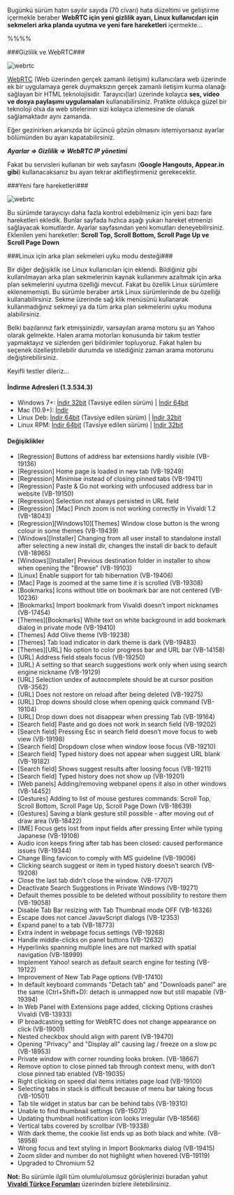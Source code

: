 Bugünkü sürüm hatırı sayılır sayıda (70 civarı) hata düzeltimi ve geliştirme içermekle beraber **WebRTC için yeni gizlilik ayarı, Linux kullanıcıları için sekmeleri arka planda uyutma ve yeni fare hareketleri** içermekte...

%%%%

###Gizlilik ve WebRTC###

![webrtc](//res.cloudinary.com/vivaldi/image/upload/v1468305227/webrtc_o7d5rr.png#full-width)

[WebRTC](https://en.wikipedia.org/wiki/WebRTC) (Web üzerinden gerçek zamanlı iletişim) kullanıcılara web üzerinde ek bir uygulamaya gerek duymaksızın gerçek zamanlı iletişim kurma olanağı sağlayan bir HTML teknolojisidir. Tarayıcı(lar) üzerinde kolayca **ses, video ve dosya paylaşımı uygulamaları** kullanabilirsiniz. Pratikte oldukça güzel bir teknoloji olsa da web sitelerinin sizi kolayca izlemesine de olanak sağlamaktadır aynı zamanda.

Eğer gezinirken arkanızda bir üçüncü gözün olmasını istemiyorsanız ayarlar bölümünden bu ayarı kapatabilirsiniz.

**_Ayarlar => Gizlilik => WebRTC IP yönetimi_**

Fakat bu servisleri kullanan bir web sayfasını (**Google Hangouts, Appear.in gibi**) kullanacaksanız bu ayarı tekrar aktifleştirmeniz gerekecektir.

###Yeni fare hareketleri###

![webrtc](//res.cloudinary.com/vivaldi/image/upload/v1468305227/fare_akmcyc.png#full-width)

Bu sürümde tarayıcıyı daha fazla kontrol edebilmeniz için yeni bazı fare hareketleri ekledik. Bunlar sayfada hızlıca aşağı yukarı hareket etmenizi sağlayacak komutlardır. Ayarlar sayfasından yeni komutları deneyebilirsiniz. Eklenilen yeni hareketler: **Scroll Top, Scroll Bottom, Scroll Page Up ve Scroll Page Down**

###Linux için arka plan sekmeleri uyku modu desteği###

Bir diğer değişiklik ise Linux kullanıcıları için eklendi. Bildiğiniz gibi kullanılmayan arka plan sekmelerinin kaynak kullanımını azaltmak için arka plan sekmelerini uyutma özelliği mevcut. Fakat bu özellik Linux sürümlere eklenememişti. Bu sürümle beraber artık Linux sürümlerinde de bu özelliği kullanabilirsiniz. Sekme üzerinde sağ klik menüsünü kullanarak kullanmadığınız sekmeyi ya da tüm arka plan sekmelerini uyku moduna alabilirsiniz.

Belki bazılarınız fark etmişsinizdir, varsayılan arama motoru şu an Yahoo olarak gelmekte. Halen arama motorları konusunda bir takım testler yapmaktayız ve sizlerden geri bildirimler topluyoruz. Fakat halen bu seçenek özelleştirilebilir durumda ve istediğiniz zaman arama motorunu değiştirebilirsiniz.

Keyifli testler dileriz...

#### İndirme Adresleri (1.3.534.3)

* Windows 7+: [İndir 32bit](https://downloads.vivaldi.com/snapshot/Vivaldi.1.3.534.3.exe) (Tavsiye edilen sürüm) | [İndir 64bit](https://downloads.vivaldi.com/snapshot/Vivaldi.1.3.534.3.x64.exe)
* Mac (10.9+): [İndir](https://downloads.vivaldi.com/snapshot/Vivaldi.1.3.534.3.dmg)
* Linux Deb: [İndir 64bit](https://downloads.vivaldi.com/snapshot/vivaldi-snapshot_1.3.534.3-1_amd64.deb) (Tavsiye edilen sürüm) | [İndir 32bit](https://downloads.vivaldi.com/snapshot/vivaldi-snapshot_1.3.534.3-1_i386.deb)
* Linux RPM: [İndir 64bit](https://downloads.vivaldi.com/snapshot/vivaldi-snapshot-1.3.534.3-1.x86_64.rpm) (Tavsiye edilen sürüm) | [İndir 32bit](https://downloads.vivaldi.com/snapshot/vivaldi-snapshot-1.3.534.3-1.i386.rpm)


#### Değişiklikler
* [Regression] Buttons of address bar extensions hardly visible (VB-19136)
* [Regression] Home page is loaded in new tab (VB-19249)
* [Regression] Minimise instead of closing pinned tabs (VB-19411)
* [Regression] Paste & Go not working with unfocused address bar in website (VB-19150)
* [Regression] Selection not always persisted in URL field
* [Regression] [Mac] Pinch zoom is not working correctly in Vivaldi 1.2 (VB-18043)
* [Regression][Windows10][Themes] Window close button is the wrong colour in some themes (VB-19439)
* [Windows][Installer] Changing from all user install to standalone install after selecting a new install dir, changes the install dir back to default (VB-18965)
* [Windows][Installer] Previous destination folder in installer to show when opening the "Browse" (VB-19103)
* [Linux] Enable support for tab hibernation (VB-19406)
* [Mac] Page is zoomed at the same time it is scrolled (VB-19308)
* [Bookmarks] Icons without title on bookmark bar are not centered (VB-10236)
* [Bookmarks] Import bookmark from Vivaldi doesn’t import nicknames (VB-17454)
* [Themes][Bookmarks] White text on white background in add bookmark dialog in private mode (VB-19410)
* [Themes] Add Olive theme (VB-19238)
* [Themes] Tab load indicator in dark theme is dark (VB-19483)
* [Themes][URL] No option to color progress bar and URL bar (VB-14158)
* [URL] Address field steals focus (VB-19250)
* [URL] A setting so that search suggestions work only when using search engine nickname (VB-19129)
* [URL] Selection undex of autocomplete should be at cursor position (VB-3562)
* [URL] Does not restore on reload after being deleted (VB-19275)
* [URL] Drop downs should close when opening quick command (VB-19104)
* [URL] Drop down does not disappear when pressing Tab (VB-19164)
* [Search field] Paste and go does not work in search field (VB-19202)
* [Search field] Pressing Esc in search field doesn’t move focus to web view (VB-19198)
* [Search field] Dropdown close when window loose focus (VB-19210)
* [Search field] Typed history does not appear when suggest URL blank (VB-19182)
* [Search field] Shows suggest results after loosing focus (VB-19211)
* [Search field] Typed history does not show up (VB-19201)
* [Web panels] Adding/removing webpanel opens it also in other windows (VB-14452)
* [Gestures] Adding to list of mouse gestures commands: Scroll Top, Scroll Bottom, Scroll Page Up, Scroll Page Down (VB-18639)
* [Gestures] Saving a blank gesture still possible - after moving out of draw area (VB-18422)
* [IME] Focus gets lost from input fields after pressing Enter while typing Japanese (VB-19108)
* Audio icon keeps firing after tab has been closed: caused performance issues (VB-19344)
* Change Bing favicon to comply with MS guideline (VB-19006)
* Clicking search suggest or item in typed history doesn’t search (VB-19208)
* Close the last tab didn’t close the window. (VB-17707)
* Deactivate Search Suggestions in Private Windows (VB-19271)
* Default themes possible to be deleted without possibility to restore them (VB-19058)
* Disable Tab Bar resizing with Tab Thumbnail mode OFF (VB-16326)
* Escape does not cancel JavavScript dialogs (VB-12353)
* Expand panel to a tab (VB-18773)
* Extra indent in webpage focus settings (VB-19268)
* Handle middle-clicks on panel buttons (VB-12632)
* Hyperlinks spanning multiple lines are not marked with spatial navigation (VB-18999)
* Implement Yahoo! search as default search engine for testing (VB-19122)
* Improvement of New Tab Page options (VB-17410)
* In default keyboard commands "Detach tab" and "Downloads panel" are the same (Ctrl+Shift+D): detach is unmapped now but still mapable (VB-19394)
* In Web Panel with Extensions page added, clicking Options crashes Vivaldi (VB-13933)
* IP broadcasting setting for WebRTC does not change appearance on click (VB-19001)
* Nested checkbox should align with parent (VB-19470)
* Opening "Privacy" and "Display all" causing lag / freeze on a slow pc (VB-18953)
* Private window with corner rounding looks broken. (VB-18667)
* Remove option to close pinned tab through context menu, with don’t close pinned tab enabled (VB-19035)
* Right clicking on speed dial items initiates page load (VB-19100)
* Selecting tabs in stack is difficult because of menu bar taking focus (VB-10501)
* Tab tile widget in status bar can be behind tabs (VB-19310)
* Unable to find thumbnail settings (VB-15073)
* Updating thumbnail notification icon looks irregular (VB-18566)
* Vertical tabs covered by scrollbar (VB-19338)
* With dark theme, the cookie list ends up as both black and white. (VB-18958)
* Wrong focus and text styling in Import Bookmarks dialog (VB-19415)
* Zoom slider and number do not highlight when hovered (VB-19119)
* Upgraded to Chromium 52

**Not:** Bu sürümle ilgili tüm olumlu/olumsuz görüşlerinizi buradan yahut **[Vivaldi Türkçe Forumları](https://vivaldi.net/forum/turkish)** üzerinden bizlere iletebilirsiniz.
